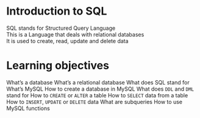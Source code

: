 # Introduction to SQL
SQL stands for Structured Query Language <br/>
This is a  Language that deals with relational databases <br/>
It is used to create, read, update and delete data <br/>

# Learning objectives

What’s a database
What’s a relational database
What does SQL stand for
What’s MySQL
How to create a database in MySQL
What does `DDL` and `DML` stand for
How to `CREATE` or `ALTER` a table
How to `SELECT` data from a table
How to `INSERT`, `UPDATE` or `DELETE` data
What are subqueries
How to use MySQL functions

